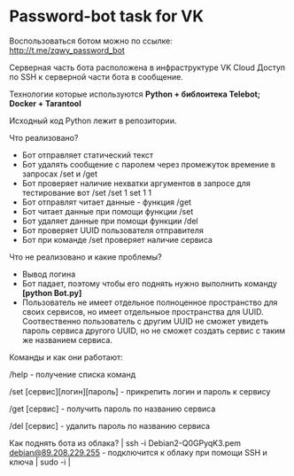# Password-bot task for VK

Воспользоваться ботом можно по ссылке: http://t.me/zqwy_password_bot

Серверная часть бота расположена в инфраструктуре VK Cloud
Доступ по SSH к серверной части бота в сообщение.

Технологии которые используются **Python + библоитека Telebot; Docker + Tarantool**

Исходный код Python лежит в репозитории.

Что реализовано?
- Бот отправляет статический текст
- Бот удалять сообщение с паролем через промежуток времение в запросах /set и /get
- Бот проверяет наличие нехватки аргументов в запросе для тестирование вот /set /set 1 set 1 1
- Бот отправлят читает данные - функция /get
- Бот читает данные при помощи функции /set
- Бот удаляет данные при помощи функции /del
- Бот проверяет UUID пользователя отправителя
- Бот при команде /set проверяет наличие сервиса


Что не реализовано и какие проблемы?
- Вывод логина
- Бот падает, поэтому чтобы его поднять нужно выполнить команду **[python Bot.py]**
- Пользователь не имеет отдельное полноценное пространство для своих сервисов, но имеет отдельныое пространства для UUID. Соотвественно пользователь с другим UUID не сможет увидеть пароль сервиса другого UUID, но не сможет создать сервис с таким же названием сервиса.

Команды и как они работают:

/help - получение списка команд

/set [сервис][логин][пароль] - прикрепить логин и пароль к сервису

/get [сервис] - получить пароль по названию сервиса

/del [сервис] - удалить пароль по названию сервиса


Как поднять бота из облака?
| ssh -i Debian2-Q0GPyqK3.pem debian@89.208.229.255 - подключится к облаку при помощи SSH и ключа 
| sudo -i
|

